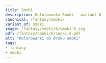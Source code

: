 ```yaml
---
title: Smoki
description: Kolorowanka Smoki - wariant 6
canonical: /fantasy/smoki/
variant_of: smoki
image: /fantasy/smoki/6/smoki-6.svg
pdf: /fantasy/smoki/6/smoki-6.pdf
alt: "Kolorowanki do druku smoki"
tags:
- fantasy
- smoki
---
```

